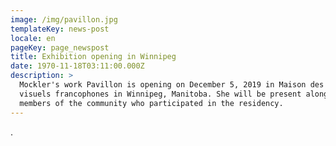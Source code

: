 ```yaml
---
image: /img/pavillon.jpg
templateKey: news-post
locale: en
pageKey: page_newspost
title: Exhibition opening in Winnipeg
date: 1970-11-18T03:11:00.000Z
description: >
  Mockler's work Pavillon is opening on December 5, 2019 in Maison des artistes
  visuels francophones in Winnipeg, Manitoba. She will be present alongside
  members of the community who participated in the residency.
---
```

.
